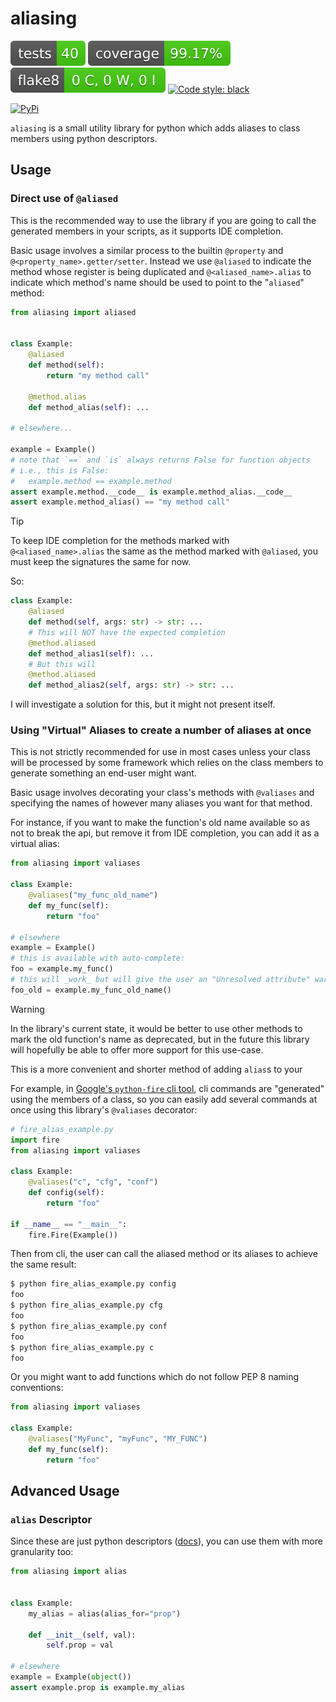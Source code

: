 # aliasing

![Tests Status](./badges/tests.svg)
![Coverage Status](./badges/coverage.svg)
![Flake8 Status](./badges/flake8.svg)
[![Code style: black](https://img.shields.io/badge/code%20style-black-000000.svg)](https://github.com/psf/black)

[![PyPi](https://img.shields.io/pypi/v/aliasing)](https://pypi.org/project/aliasing)

`aliasing` is a small utility library for python which adds aliases to class members using python descriptors.

## Usage

### Direct use of `@aliased`

This is the recommended way to use the library if you are going to call the generated members in your scripts,
as it supports IDE completion.

Basic usage involves a similar process to the builtin `@property` and `@<property_name>.getter/setter`.
Instead we use `@aliased` to indicate the method whose register is being duplicated 
and `@<aliased_name>.alias` to indicate which method's name should be used to point to the "`aliased`" method:

```python
from aliasing import aliased


class Example:
    @aliased
    def method(self):
        return "my method call"

    @method.alias
    def method_alias(self): ...

# elsewhere...

example = Example()
# note that `==` and `is` always returns False for function objects
# i.e., this is False:
#   example.method == example.method
assert example.method.__code__ is example.method_alias.__code__
assert example.method_alias() == "my method call"
```

> [!TIP]
> To keep IDE completion for the methods marked with `@<aliased_name>.alias` the same
> as the method marked with `@aliased`, you must keep the signatures the same for now.
> 
> So: 
> ```python
> class Example:
>     @aliased
>     def method(self, args: str) -> str: ...
>     # This will NOT have the expected completion
>     @method.aliased
>     def method_alias1(self): ...
>     # But this will
>     @method.aliased
>     def method_alias2(self, args: str) -> str: ...
> ```
> 
> I will investigate a solution for this, but it might not present itself.

### Using "Virtual" Aliases to create a number of aliases at once

This is not strictly recommended for use in most cases unless your class will be 
processed by some framework which relies on the class members to generate something
an end-user might want.

Basic usage involves decorating your class's methods with `@valiases` and specifying the
names of however many aliases you want for that method.

For instance, if you want to make the function's old name available so as not to break the api, 
but remove it from IDE completion, you can add it as a virtual alias:

```python
from aliasing import valiases

class Example:
    @valiases("my_func_old_name")
    def my_func(self):
        return "foo"

# elsewhere
example = Example()
# this is available with auto-complete:
foo = example.my_func()
# this will _work_ but will give the user an "Unresolved attribute" warning:
foo_old = example.my_func_old_name()
```

> [!WARNING]
> In the library's current state, it would be better to use other methods to mark the 
> old function's name as deprecated, but in the future this library will hopefully
> be able to offer more support for this use-case.

This is a more convenient and shorter method of adding `alias`s to your

For example, in [Google's `python-fire` cli tool][2], cli commands are "generated" using
the members of a class, so you can easily add several commands at once using this library's
`@valiases` decorator:

```python
# fire_alias_example.py
import fire
from aliasing import valiases

class Example:
    @valiases("c", "cfg", "conf")
    def config(self):
        return "foo"

if __name__ == "__main__":
    fire.Fire(Example())
```

Then from cli, the user can call the aliased method or its aliases to achieve the same result:

```bash
$ python fire_alias_example.py config
foo
$ python fire_alias_example.py cfg
foo
$ python fire_alias_example.py conf
foo
$ python fire_alias_example.py c
foo
```

Or you might want to add functions which do not follow PEP 8 naming conventions:


```python
from aliasing import valiases

class Example:
    @valiases("MyFunc", "myFunc", "MY_FUNC")
    def my_func(self):
        return "foo"
```


## Advanced Usage 

### `alias` Descriptor

Since these are just python descriptors ([docs][1]), you can use them with more granularity too:

```python
from aliasing import alias


class Example:
    my_alias = alias(alias_for="prop")
    
    def __init__(self, val):
        self.prop = val

# elsewhere
example = Example(object())
assert example.prop is example.my_alias
```


[1]: https://docs.python.org/3/howto/descriptor.html#primer
[2]: https://github.com/google/python-fire 

